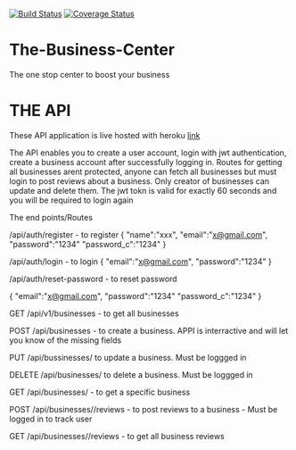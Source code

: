 [![Build Status](https://travis-ci.org/dondrzzy/The-Business-Center.svg?branch=master)](https://travis-ci.org/dondrzzy/The-Business-Center)
[![Coverage Status](https://coveralls.io/repos/github/dondrzzy/The-Business-Center/badge.svg)](https://coveralls.io/github/dondrzzy/The-Business-Center)
# The-Business-Center
The one stop center to boost your business


# THE API

These API application is live hosted with heroku [link](https://the-business-center.herokuapp.com)


The API enables you to create a user account, login with jwt authentication, create a business account after successfully logging in. 
Routes for getting all businesses arent protected, anyone can fetch all businesses but must login to post reviews about a business.
Only creator of businesses can update and delete them.
The jwt tokn is valid for exactly 60 seconds and you will be required to login again


The end points/Routes

/api/auth/register - to register 
{
  "name":"xxx",
  "email":"x@gmail.com",
  "password":"1234"
  "password_c":"1234"
}

/api/auth/login - to login
{
  "email":"x@gmail.com",
  "password":"1234"
}

/api/auth/reset-password - to reset password

{
  "email":"x@gmail.com",
  "password":"1234"
  "password_c":"1234"
}


GET /api/v1/businesses - to get all businesses

POST /api/businesses - to create a business. APPI is interractive and will let you know of the missing fields

PUT /api/bussinesses/<businessId> to update a business. Must be loggged in
  
DELETE /api/businesses/<businessId> to delete a business. Must be loggged in
  
GET  /api/businesses/<businessId> - to get a specific business
  
POST  /api/businesses/<businessId>/reviews - to post reviews to a business - Must be logged in to track user
  
GET  /api/businesses/<businessId>/reviews - to get all business reviews
  
  




